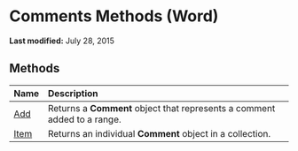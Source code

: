 
# Comments Methods (Word)

 **Last modified:** July 28, 2015


## Methods



|**Name**|**Description**|
|:-----|:-----|
| [Add](bf3e2f9b-b7d6-f669-c82a-70ff58aaedfe.md)|Returns a  **Comment** object that represents a comment added to a range.|
| [Item](4e8fa38f-a623-fb70-3370-bd4ae9503019.md)|Returns an individual  **Comment** object in a collection.|
